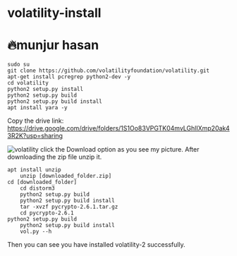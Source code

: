 # volatility-install
# 🔥munjur hasan

	sudo su
	git clone https://github.com/volatilityfoundation/volatility.git
	apt-get install pcregrep python2-dev -y
	cd volatility
	python2 setup.py install
	python2 setup.py build
	python2 setup.py build install
	apt install yara -y
     
Copy the drive 
link: https://drive.google.com/drive/folders/1S1Oo83VPGTK04mvLGhlIXmp20ak43R2K?usp=sharing

![volatility](https://user-images.githubusercontent.com/70683405/123555616-976e5500-d7a8-11eb-8bad-576b2b010aad.png)
click the Download option as you see my picture.
After downloading the zip file unzip it.

	apt install unzip
     	unzip [downloaded_folder.zip]
	cd [downloaded_folder]
     	cd distorm3
     	python2 setup.py build
     	python2 setup.py build install
    	tar -xvzf pycrypto-2.6.1.tar.gz
     	cd pycrypto-2.6.1
	python2 setup.py build
     	python2 setup.py build install
     	vol.py --h

Then you can see you have installed volatility-2 successfully.
